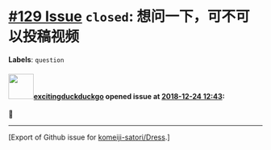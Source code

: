 # [\#129 Issue](https://github.com/komeiji-satori/Dress/issues/129) `closed`: 想问一下，可不可以投稿视频
**Labels**: `question`


#### <img src="https://avatars.githubusercontent.com/u/35249782?u=11551b7104fdb8e9249dbc605239b9160e0a715b&v=4" width="50">[excitingduckduckgo](https://github.com/excitingduckduckgo) opened issue at [2018-12-24 12:43](https://github.com/komeiji-satori/Dress/issues/129):

🙁




-------------------------------------------------------------------------------



[Export of Github issue for [komeiji-satori/Dress](https://github.com/komeiji-satori/Dress).]
